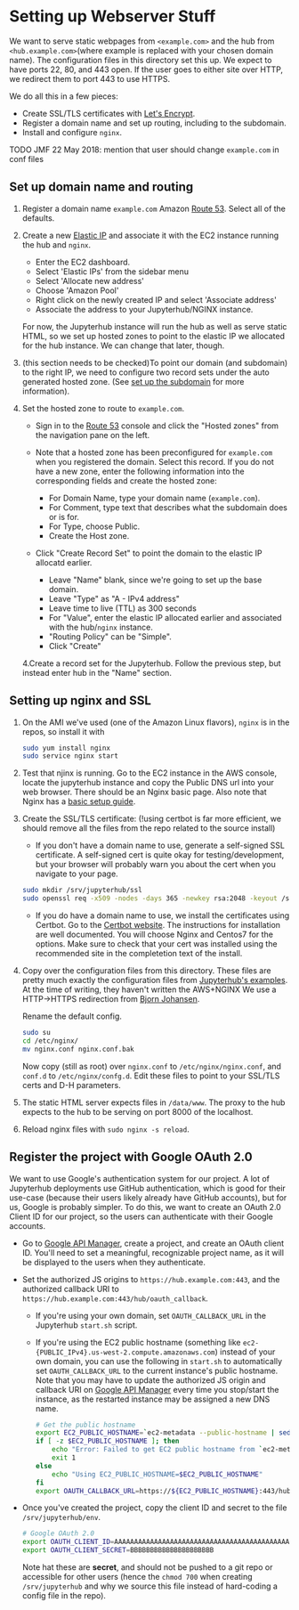 # Setting up Webserver Stuff
We want to serve static webpages from `<example.com>` and the hub from `<hub.example.com>`(where example is replaced with your chosen domain name).
The configuration files in this directory set this up.
We expect to have ports 22, 80, and 443 open.
If the user goes to either site over HTTP, we redirect them to port 443 to use HTTPS.

We do all this in a few pieces:
 * Create SSL/TLS certificates with [Let's Encrypt](https://letsencrypt.org/).
 * Register a domain name and set up routing, including to the subdomain.
 * Install and configure `nginx`.

TODO JMF 22 May 2018: mention that user should change `example.com` in conf files

## Set up domain name and routing
1. Register a domain name `example.com` Amazon [Route 53](https://aws.amazon.com/route53/). Select all of the defaults.
2. Create a new [Elastic IP](http://docs.aws.amazon.com/AWSEC2/latest/UserGuide/elastic-ip-addresses-eip.html) and associate it with the EC2 instance running the hub and `nginx`. 
   * Enter the EC2 dashboard.
   * Select 'Elastic IPs' from the sidebar menu
   * Select 'Allocate new address'
   * Choose 'Amazon Pool'
   * Right click on the newly created IP and select 'Associate address'
   * Associate the address to your Jupyterhub/NGINX instance.
   
   For now, the Jupyterhub instance will run the hub as well as serve static HTML, so we set up hosted zones to point to the elastic IP we allocated for the hub instance.
   We can change that later, though.

3. (this section needs to be checked)To point our domain (and subdomain) to the right IP, we need to configure two record sets under the auto generated hosted zone.
(See [set up the subdomain](https://docs.aws.amazon.com/Route53/latest/DeveloperGuide/dns-routing-traffic-for-subdomains.html#dns-routing-traffic-for-subdomains-creating-hosted-zone) for more information).

4. Set the hosted zone to route to `example.com`.
    * Sign in to the [Route 53](https://console.aws.amazon.com/route53/home) console and click the "Hosted zones" from the navigation pane on the left.
    * Note that a hosted zone has been preconfigured for `example.com` when you registered the domain. Select this record. If you do not have a new zone, enter the following information into the corresponding fields and create the hosted zone:
      * For Domain Name, type your domain name (`example.com`).
      * For Comment, type text that describes what the subdomain does or is for.
      * For Type, choose Public.
      * Create the Host zone.
     
   * Click "Create Record Set" to point the domain to the elastic IP allocatd earlier.
     * Leave "Name" blank, since we're going to set up the base domain.
     * Leave "Type" as "A - IPv4 address"
     * Leave time to live (TTL) as 300 seconds
     * For "Value", enter the elastic IP allocated earlier and associated with the hub/`nginx` instance.
     * "Routing Policy" can be "Simple".
     * Click "Create"

   4.Create a record set for the Jupyterhub. Follow the previous step, but instead enter hub in the "Name" section.

## Setting up nginx and SSL
1. On the AMI we've used (one of the Amazon Linux flavors), `nginx` is in the repos, so install it with

   ```bash
   sudo yum install nginx
   sudo service nginx start
   ```
2. Test that njinx is running. Go to the EC2 instance in the AWS console, locate the jupyterhub instance and copy the Public DNS url into your web browser. There should be an Nginx basic page. Also note that Nginx has a [basic setup guide](https://www.nginx.com/blog/setting-up-nginx/).

3. Create the SSL/TLS certificate:
(!using certbot is far more efficient, we should remove all the files from the repo related to the source install)
   * If you don't have a domain name to use, generate a self-signed SSL certificate. A self-signed cert is quite okay for testing/development, but your browser will probably warn you about the cert when you navigate to your page.

    ```bash
    sudo mkdir /srv/jupyterhub/ssl
    sudo openssl req -x509 -nodes -days 365 -newkey rsa:2048 -keyout /srv/jupyterhub/ssl/hub.key -out /srv/jupyterhub/ssl/hub.crt
    ```
   * If you do have a domain name to use, we install the certificates using Certbot. Go to the [Certbot website](https://certbot.eff.org/lets-encrypt/centosrhel7-other). The instructions for installation are well documented. You will choose Nginx and Centos7 for the options. Make sure to check that your cert was installed using the recommended site in the completetion text of the install. 

3. Copy over the configuration files from this directory.
   These files are pretty much exactly the configuration files from [Jupyterhub's examples](http://jupyterhub.readthedocs.io/en/latest/config-examples.html).
   At the time of writing, they haven't written the AWS+NGINX
   We use a HTTP->HTTPS redirection from [Bjorn Johansen](https://www.bjornjohansen.no/redirect-to-https-with-nginx).

   Rename the default config.
   ```bash
   sudo su
   cd /etc/nginx/
   mv nginx.conf nginx.conf.bak
   ```
   Now copy (still as root) over `nginx.conf` to `/etc/nginx/nginx.conf`, and `conf.d` to `/etc/nginx/confg.d`.
   Edit these files to point to your SSL/TLS certs and D-H parameters.

4. The static HTML server expects files in `/data/www`.
   The proxy to the hub expects to the hub to be serving on port 8000 of the localhost.

5. Reload nginx files with `sudo nginx -s reload`.


   
## Register the project with Google OAuth 2.0

   We want to use Google's authentication system for our project.
   A lot of Jupyterhub deployments use GitHub authentication, which is good for their use-case (because their users likely already have GitHub accounts), but for us, Google is probably simpler.
   To do this, we want to create an OAuth 2.0 Client ID for our project, so the users can authenticate with their Google accounts.

   * Go to [Google API Manager](https://console.developers.google.com/apis/credentials), create a project, and create an OAuth client ID.
     You'll need to set a meaningful, recognizable project name, as it will be displayed to the users when they authenticate.

   * Set the authorized JS origins to `https://hub.example.com:443`, and the authorized callback URI to `https://hub.example.com:443/hub/oauth_callback`.

     - If you're using your own domain, set `OAUTH_CALLBACK_URL` in the Jupyterhub `start.sh` script.

     - If you're using the EC2 public hostname (something like `ec2-{PUBLIC_IPv4}.us-west-2.compute.amazonaws.com`) instead of your own domain, you can use the following in `start.sh` to automatically set `OAUTH_CALLBACK_URL` to the current instance's public hostname.
        Note that you may have to update the authorized JS origin and callback URI on [Google API Manager](https://console.developers.google.com/apis/credentials) every time you stop/start the instance, as the restarted instance may be assigned a new DNS name.

        ```bash
        # Get the public hostname
        export EC2_PUBLIC_HOSTNAME=`ec2-metadata --public-hostname | sed -ne 's/public-hostname: //p'`
        if [ -z $EC2_PUBLIC_HOSTNAME ]; then
            echo "Error: Failed to get EC2 public hostname from `ec2-metadata`"
            exit 1
        else
            echo "Using EC2_PUBLIC_HOSTNAME=$EC2_PUBLIC_HOSTNAME"
        fi
        export OAUTH_CALLBACK_URL=https://${EC2_PUBLIC_HOSTNAME}:443/hub/oauth_callback
        ```

   * Once you've created the project, copy the client ID and secret to the file `/srv/jupyterhub/env`.

     ```bash
     # Google OAuth 2.0
     export OAUTH_CLIENT_ID=AAAAAAAAAAAAAAAAAAAAAAAAAAAAAAAAAAAAAAAAAAAAAA.apps.googleusercontent.com
     export OAUTH_CLIENT_SECRET=BBBBBBBBBBBBBBBBBBBBB
     ```

     Note hat these are **secret**, and should not be pushed to a git repo or accessible for other users (hence the `chmod 700` when creating `/srv/jupyterhub` and why we source this file instead of hard-coding a config file in the repo).

